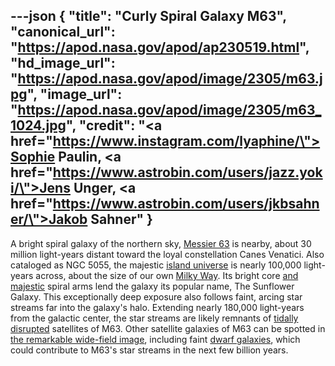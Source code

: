 ---json
{
  "title": "Curly Spiral Galaxy M63",
  "canonical_url": "https://apod.nasa.gov/apod/ap230519.html",
  "hd_image_url": "https://apod.nasa.gov/apod/image/2305/m63.jpg",
  "image_url": "https://apod.nasa.gov/apod/image/2305/m63_1024.jpg",
  "credit": "<a href=\"https://www.instagram.com/lyaphine/\">Sophie Paulin</a>, <a href=\"https://www.astrobin.com/users/jazz.yoki/\">Jens Unger</a>, <a href=\"https://www.astrobin.com/users/jkbsahner/\">Jakob Sahner</a>"
}
---

A bright spiral galaxy of the northern sky, [Messier 63](http://messier.seds.org/m/m063.html) is nearby, about 30 million light-years distant toward the loyal constellation Canes Venatici. Also cataloged as NGC 5055, the majestic [island universe](https://apod.nasa.gov/apod/ap100109.html) is nearly 100,000 light-years across, about the size of our own [Milky Way](https://apod.nasa.gov/apod/ap080104.html). Its bright core [and majestic](https://www.spacetelescope.org/images/potw1536a/) spiral arms lend the galaxy its popular name, The Sunflower Galaxy. This exceptionally deep exposure also follows faint, arcing star streams far into the galaxy's halo. Extending nearly 180,000 light-years from the galactic center, the star streams are likely remnants of [tidally disrupted](https://www.cosmotography.com/images/galaxy_cannibalism.html) satellites of M63. Other satellite galaxies of M63 can be spotted in [the remarkable wide-field image](https://www.astrobin.com/xeei1h/F/), including faint [dwarf galaxies](https://arxiv.org/abs/2011.04984), which could contribute to M63's star streams in the next few billion years.
